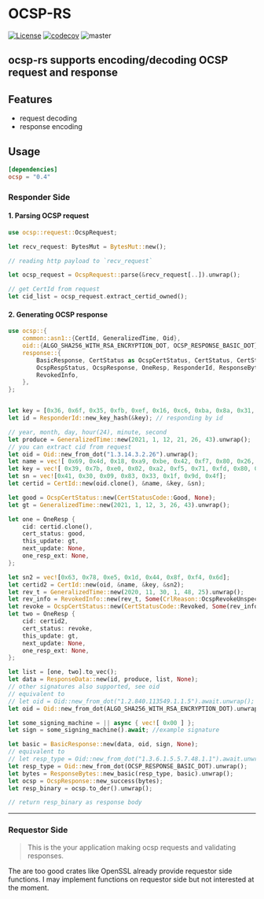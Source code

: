 # OCSP-RS

[![License](https://img.shields.io/badge/License-Apache%202.0-blue.svg)](https://opensource.org/licenses/Apache-2.0)
[![codecov](https://codecov.io/gh/maicallist/ocsp-rs/branch/master/graph/badge.svg?token=TMNVADDBOK)](https://codecov.io/gh/maicallist/ocsp-rs)
![master](https://github.com/maicallist/ocsp-rs/actions/workflows/master.yml/badge.svg?branch=master)

## ocsp-rs supports encoding/decoding OCSP request and response

## Features

- request decoding
- response encoding

## Usage

```toml
[dependencies]
ocsp = "0.4"
```

### Responder Side

#### 1. Parsing OCSP request

```rust
use ocsp::request::OcspRequest;

let recv_request: BytesMut = BytesMut::new();

// reading http payload to `recv_request`

let ocsp_request = OcspRequest::parse(&recv_request[..]).unwrap();

// get CertId from request
let cid_list = ocsp_request.extract_certid_owned();
```

#### 2. Generating OCSP response

```rust
use ocsp::{
    common::asn1::{CertId, GeneralizedTime, Oid},
    oid::{ALGO_SHA256_WITH_RSA_ENCRYPTION_DOT, OCSP_RESPONSE_BASIC_DOT},
    response::{
        BasicResponse, CertStatus as OcspCertStatus, CertStatus, CertStatusCode, CrlReason,
        OcspRespStatus, OcspResponse, OneResp, ResponderId, ResponseBytes, ResponseData,
        RevokedInfo,
    },
};


let key = [0x36, 0x6f, 0x35, 0xfb, 0xef, 0x16, 0xc6, 0xba, 0x8a, 0x31, 0x83, 0x42, 0x6d, 0x97, 0xba, 0x89, 0x4d, 0x55, 0x6e, 0x91];
let id = ResponderId::new_key_hash(&key); // responding by id

// year, month, day, hour(24), minute, second
let produce = GeneralizedTime::new(2021, 1, 12, 21, 26, 43).unwrap();
// you can extract cid from request
let oid = Oid::new_from_dot("1.3.14.3.2.26").unwrap();
let name = vec![ 0x69, 0x4d, 0x18, 0xa9, 0xbe, 0x42, 0xf7, 0x80, 0x26, 0x14, 0xd4, 0x84, 0x4f, 0x23, 0x60, 0x14, 0x78, 0xb7, 0x88, 0x20];
let key = vec![ 0x39, 0x7b, 0xe0, 0x02, 0xa2, 0xf5, 0x71, 0xfd, 0x80, 0xdc, 0xeb, 0x52, 0xa1, 0x7a, 0x7f, 0x8b, 0x63, 0x2b, 0xe7, 0x55];
let sn = vec![0x41, 0x30, 0x09, 0x83, 0x33, 0x1f, 0x9d, 0x4f];
let certid = CertId::new(oid.clone(), &name, &key, &sn);

let good = OcspCertStatus::new(CertStatusCode::Good, None);
let gt = GeneralizedTime::new(2021, 1, 12, 3, 26, 43).unwrap();

let one = OneResp {
    cid: certid.clone(),
    cert_status: good,
    this_update: gt,
    next_update: None,
    one_resp_ext: None,
};

let sn2 = vec![0x63, 0x78, 0xe5, 0x1d, 0x44, 0x8f, 0xf4, 0x6d];
let certid2 = CertId::new(oid, &name, &key, &sn2);
let rev_t = GeneralizedTime::new(2020, 11, 30, 1, 48, 25).unwrap();
let rev_info = RevokedInfo::new(rev_t, Some(CrlReason::OcspRevokeUnspecified));
let revoke = OcspCertStatus::new(CertStatusCode::Revoked, Some(rev_info));
let two = OneResp {
    cid: certid2,
    cert_status: revoke,
    this_update: gt,
    next_update: None,
    one_resp_ext: None,
};

let list = [one, two].to_vec();
let data = ResponseData::new(id, produce, list, None);
// other signatures also supported, see oid
// equivalent to
// let oid = Oid::new_from_dot("1.2.840.113549.1.1.5").await.unwrap();
let oid = Oid::new_from_dot(ALGO_SHA256_WITH_RSA_ENCRYPTION_DOT).unwrap();

let some_signing_machine = || async { vec![ 0x00 ] };
let sign = some_signing_machine().await; //example signature

let basic = BasicResponse::new(data, oid, sign, None);
// equivalent to
// let resp_type = Oid::new_from_dot("1.3.6.1.5.5.7.48.1.1").await.unwrap();
let resp_type = Oid::new_from_dot(OCSP_RESPONSE_BASIC_DOT).unwrap();
let bytes = ResponseBytes::new_basic(resp_type, basic).unwrap();
let ocsp = OcspResponse::new_success(bytes);
let resp_binary = ocsp.to_der().unwrap();

// return resp_binary as response body
```

---

### Requestor Side

> This is the your application making ocsp requests and validating responses.

The are too good crates like OpenSSL already provide requestor side functions.
I may implement functions on requestor side but not interested at the moment.
